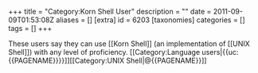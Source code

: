+++
title = "Category:Korn Shell User"
description = ""
date = 2011-09-09T01:53:08Z
aliases = []
[extra]
id = 6203
[taxonomies]
categories = []
tags = []
+++

These users say they can use [[Korn Shell]] (an implementation of [[UNIX Shell]]) with any level of proficiency.
[[Category:Language users|{{uc:{{PAGENAME}}}}]][[Category:UNIX Shell|@{{PAGENAME}}]]
